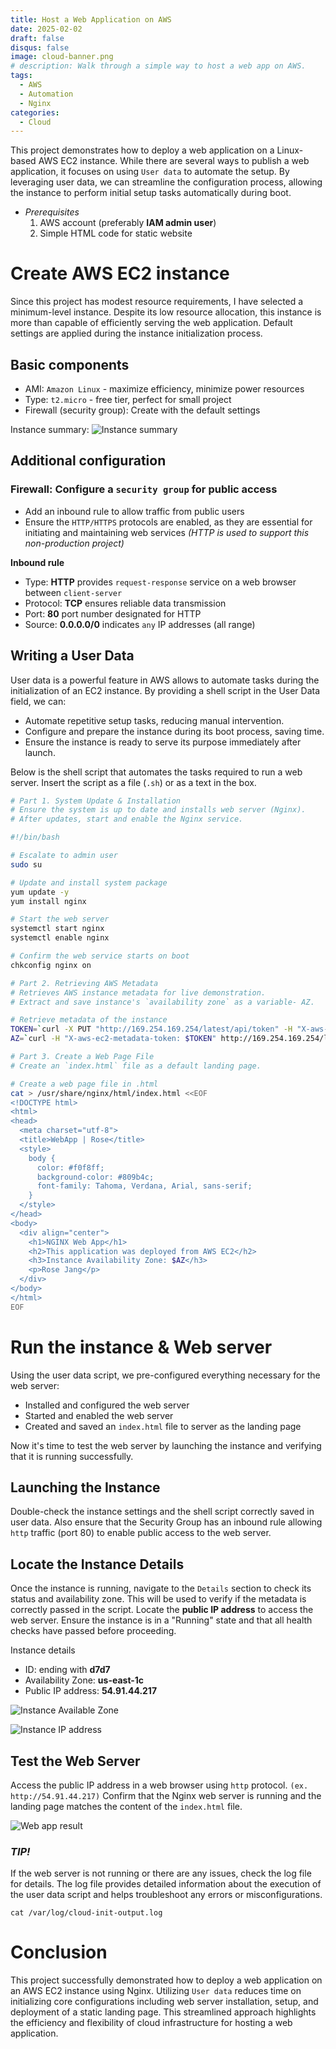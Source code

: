 ```yaml
---
title: Host a Web Application on AWS
date: 2025-02-02
draft: false
disqus: false
image: cloud-banner.png
# description: Walk through a simple way to host a web app on AWS.
tags:
  - AWS
  - Automation
  - Nginx
categories: 
  - Cloud
---
```


This project demonstrates how to deploy a web application on a Linux-based AWS EC2 instance. While there are several ways to publish a web application, it focuses on using `User data` to automate the setup. By leveraging user data, we can streamline the configuration process, allowing the instance to perform initial setup tasks automatically during boot.

* *Prerequisites*
	1. AWS account (preferably **IAM admin user**)
	2. Simple HTML code for static website

# Create AWS EC2 instance

Since this project has modest resource requirements, I have selected a minimum-level instance. Despite its low resource allocation, this instance is more than capable of efficiently serving the web application. Default settings are applied during the instance initialization process.

## Basic components
- AMI: `Amazon Linux` - maximize efficiency, minimize power resources
- Type: `t2.micro` - free tier, perfect for small project
- Firewall (security group): Create with the default settings

Instance summary:
![Instance summary](instance_summary.png)

## Additional configuration
###  Firewall: Configure a `security group` for public access
- Add an inbound rule to allow traffic from public users
- Ensure the `HTTP/HTTPS` protocols are enabled, as they are essential for initiating and maintaining web services *(HTTP is used to support this non-production project)*

**Inbound rule**
- Type: **HTTP** provides `request-response` service on a web browser between `client-server`
- Protocol: **TCP** ensures reliable data transmission
- Port: **80** port number designated for HTTP
- Source: **0.0.0.0/0** indicates `any` IP addresses (all range)

## Writing a User Data
User data is a powerful feature in AWS allows to automate tasks during the initialization of an EC2 instance. By providing a shell script in the User Data field, we can:
- Automate repetitive setup tasks, reducing manual intervention.
- Configure and prepare the instance during its boot process, saving time.
- Ensure the instance is ready to serve its purpose immediately after launch.

Below is the shell script that automates the tasks required to run a web server. Insert the script as a file (`.sh`) or as a text in the box.

```bash
# Part 1. System Update & Installation
# Ensure the system is up to date and installs web server (Nginx).
# After updates, start and enable the Nginx service.

#!/bin/bash

# Escalate to admin user
sudo su

# Update and install system package
yum update -y
yum install nginx

# Start the web server
systemctl start nginx
systemctl enable nginx

# Confirm the web service starts on boot
chkconfig nginx on

# Part 2. Retrieving AWS Metadata
# Retrieves AWS instance metadata for live demonstration.
# Extract and save instance's `availability zone` as a variable- AZ.

# Retrieve metadata of the instance
TOKEN=`curl -X PUT "http://169.254.169.254/latest/api/token" -H "X-aws-ec2-metadata-token-ttl-seconds: 21600"`
AZ=`curl -H "X-aws-ec2-metadata-token: $TOKEN" http://169.254.169.254/latest/meta-data/placement/availability-zone`

# Part 3. Create a Web Page File
# Create an `index.html` file as a default landing page.

# Create a web page file in .html
cat > /usr/share/nginx/html/index.html <<EOF
<!DOCTYPE html>
<html>
<head>
  <meta charset="utf-8">
  <title>WebApp | Rose</title>
  <style>
    body {
      color: #f0f8ff;
      background-color: #809b4c;
      font-family: Tahoma, Verdana, Arial, sans-serif;
    }
  </style>
</head>
<body>
  <div align="center">
    <h1>NGINX Web App</h1>
    <h2>This application was deployed from AWS EC2</h2>
    <h3>Instance Availability Zone: $AZ</h3>
    <p>Rose Jang</p>
  </div>
</body>
</html>
EOF
```



# Run the instance & Web server

Using the user data script, we pre-configured everything necessary for the web server: 
- Installed and configured the web server
- Started and enabled the web server
- Created and saved an `index.html` file to server as the landing page

Now it's time to test the web server by launching the instance and verifying that it is running successfully.

## Launching the Instance
Double-check the instance settings and the shell script correctly saved in user data. Also ensure that the Security Group has an inbound rule allowing `http` traffic (port 80) to enable public access to the web server.

## Locate the Instance Details
Once the instance is running, navigate to the `Details` section to check its status and availability zone. This will be used to verify if the metadata is correctly passed in the script. Locate the **public IP address** to access the web server. Ensure the instance is in a "Running" state and that all health checks have passed before proceeding.

Instance details
- ID: ending with **d7d7**
- Availability Zone: **us-east-1c**
- Public IP address: **54.91.44.217**

![Instance Available Zone](instance_AZ.png)

![Instance IP address](instance_IP.png)

## Test the Web Server
Access the public IP address in a web browser using `http` protocol. 
`(ex. http://54.91.44.217)`
Confirm that the Nginx web server is running and the landing page matches the content of the `index.html` file.

![Web app result](webapp.png)
### *TIP!*
If the web server is not running or there are any issues, check the log file for details.
The log file provides detailed information about the execution of the user data script and helps troubleshoot any errors or misconfigurations.
```
cat /var/log/cloud-init-output.log
```


# Conclusion

This project successfully demonstrated how to deploy a web application on an AWS EC2 instance using Nginx. Utilizing `User data` reduces time on initializing core configurations including web server installation, setup, and deployment of a static landing page. This streamlined approach highlights the efficiency and flexibility of cloud infrastructure for hosting a web application.